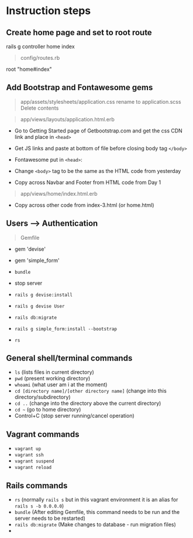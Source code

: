 # Instruction steps


## Create home page and set to root route
rails g controller home index
> config/routes.rb

root "home#index"

## Add Bootstrap and Fontawesome gems

>app/assets/stylesheets/application.css
rename to application.scss
Delete contents

>app/views/layouts/application.html.erb

- Go to Getting Started page of Getbootstrap.com and get the css CDN link and place in `<head>`
- Get JS links and paste at bottom of file before closing body tag `</body>`
- Fontawesome put in `<head>`: <script src="https://kit.fontawesome.com/2fbcf4bc83.js" crossorigin="anonymous"></script>

- Change `<body>` tag to be the same as the HTML code from yesterday
- Copy across Navbar and Footer from HTML code from Day 1

>app/views/home/index.html.erb

- Copy across other code from index-3.html (or home.html)

## Users --> Authentication
> Gemfile

- gem 'devise'
- gem 'simple_form'

- `bundle`
- stop server
- `rails g devise:install`
- `rails g devise User`
- `rails db:migrate`
- `rails g simple_form:install --bootstrap`
- `rs`

## General shell/terminal commands
- `ls` (lists files in current directory)
- `pwd` (present working directory)
- `whoami` (what user am i at the moment)
- `cd [directory name]/[other directory name]` (change into this directory/subdirectory)
- `cd ..` (change into the directory above the current directory)
- `cd ~` (go to home directory)
- Control+C (stop server running/cancel operation)

## Vagrant commands
- `vagrant up`
- `vagrant ssh`
- `vagrant suspend`
- `vagrant reload`

## Rails commands
- `rs` (normally `rails s` but in this vagrant environment it is an alias for `rails s -b 0.0.0.0`)
- `bundle` (After editing Gemfile, this command needs to be run and the server needs to be restarted)
- `rails db:migrate` (Make changes to database - run migration files)
- 
